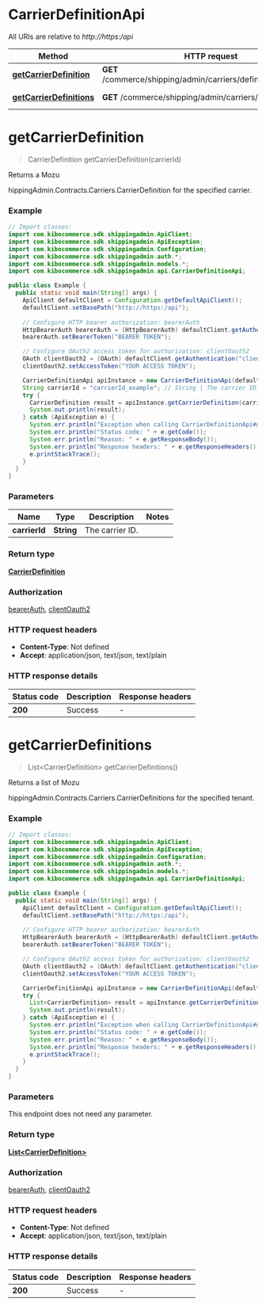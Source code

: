 # CarrierDefinitionApi

All URIs are relative to *http://https:/api*

| Method | HTTP request | Description |
|------------- | ------------- | -------------|
| [**getCarrierDefinition**](CarrierDefinitionApi.md#getCarrierDefinition) | **GET** /commerce/shipping/admin/carriers/definitions/{carrierId} | Returns a Mozu |
| [**getCarrierDefinitions**](CarrierDefinitionApi.md#getCarrierDefinitions) | **GET** /commerce/shipping/admin/carriers/definitions | Returns a list of Mozu |


<a name="getCarrierDefinition"></a>
# **getCarrierDefinition**
> CarrierDefinition getCarrierDefinition(carrierId)

Returns a Mozu

hippingAdmin.Contracts.Carriers.CarrierDefinition for the specified carrier.

### Example
```java
// Import classes:
import com.kibocommerce.sdk.shippingadmin.ApiClient;
import com.kibocommerce.sdk.shippingadmin.ApiException;
import com.kibocommerce.sdk.shippingadmin.Configuration;
import com.kibocommerce.sdk.shippingadmin.auth.*;
import com.kibocommerce.sdk.shippingadmin.models.*;
import com.kibocommerce.sdk.shippingadmin.api.CarrierDefinitionApi;

public class Example {
  public static void main(String[] args) {
    ApiClient defaultClient = Configuration.getDefaultApiClient();
    defaultClient.setBasePath("http://https:/api");
    
    // Configure HTTP bearer authorization: bearerAuth
    HttpBearerAuth bearerAuth = (HttpBearerAuth) defaultClient.getAuthentication("bearerAuth");
    bearerAuth.setBearerToken("BEARER TOKEN");

    // Configure OAuth2 access token for authorization: clientOauth2
    OAuth clientOauth2 = (OAuth) defaultClient.getAuthentication("clientOauth2");
    clientOauth2.setAccessToken("YOUR ACCESS TOKEN");

    CarrierDefinitionApi apiInstance = new CarrierDefinitionApi(defaultClient);
    String carrierId = "carrierId_example"; // String | The carrier ID.
    try {
      CarrierDefinition result = apiInstance.getCarrierDefinition(carrierId);
      System.out.println(result);
    } catch (ApiException e) {
      System.err.println("Exception when calling CarrierDefinitionApi#getCarrierDefinition");
      System.err.println("Status code: " + e.getCode());
      System.err.println("Reason: " + e.getResponseBody());
      System.err.println("Response headers: " + e.getResponseHeaders());
      e.printStackTrace();
    }
  }
}
```

### Parameters

| Name | Type | Description  | Notes |
|------------- | ------------- | ------------- | -------------|
| **carrierId** | **String**| The carrier ID. | |

### Return type

[**CarrierDefinition**](CarrierDefinition.md)

### Authorization

[bearerAuth](../README.md#bearerAuth), [clientOauth2](../README.md#clientOauth2)

### HTTP request headers

 - **Content-Type**: Not defined
 - **Accept**: application/json, text/json, text/plain

### HTTP response details
| Status code | Description | Response headers |
|-------------|-------------|------------------|
| **200** | Success |  -  |

<a name="getCarrierDefinitions"></a>
# **getCarrierDefinitions**
> List&lt;CarrierDefinition&gt; getCarrierDefinitions()

Returns a list of Mozu

hippingAdmin.Contracts.Carriers.CarrierDefinitions for the specified tenant.

### Example
```java
// Import classes:
import com.kibocommerce.sdk.shippingadmin.ApiClient;
import com.kibocommerce.sdk.shippingadmin.ApiException;
import com.kibocommerce.sdk.shippingadmin.Configuration;
import com.kibocommerce.sdk.shippingadmin.auth.*;
import com.kibocommerce.sdk.shippingadmin.models.*;
import com.kibocommerce.sdk.shippingadmin.api.CarrierDefinitionApi;

public class Example {
  public static void main(String[] args) {
    ApiClient defaultClient = Configuration.getDefaultApiClient();
    defaultClient.setBasePath("http://https:/api");
    
    // Configure HTTP bearer authorization: bearerAuth
    HttpBearerAuth bearerAuth = (HttpBearerAuth) defaultClient.getAuthentication("bearerAuth");
    bearerAuth.setBearerToken("BEARER TOKEN");

    // Configure OAuth2 access token for authorization: clientOauth2
    OAuth clientOauth2 = (OAuth) defaultClient.getAuthentication("clientOauth2");
    clientOauth2.setAccessToken("YOUR ACCESS TOKEN");

    CarrierDefinitionApi apiInstance = new CarrierDefinitionApi(defaultClient);
    try {
      List<CarrierDefinition> result = apiInstance.getCarrierDefinitions();
      System.out.println(result);
    } catch (ApiException e) {
      System.err.println("Exception when calling CarrierDefinitionApi#getCarrierDefinitions");
      System.err.println("Status code: " + e.getCode());
      System.err.println("Reason: " + e.getResponseBody());
      System.err.println("Response headers: " + e.getResponseHeaders());
      e.printStackTrace();
    }
  }
}
```

### Parameters
This endpoint does not need any parameter.

### Return type

[**List&lt;CarrierDefinition&gt;**](CarrierDefinition.md)

### Authorization

[bearerAuth](../README.md#bearerAuth), [clientOauth2](../README.md#clientOauth2)

### HTTP request headers

 - **Content-Type**: Not defined
 - **Accept**: application/json, text/json, text/plain

### HTTP response details
| Status code | Description | Response headers |
|-------------|-------------|------------------|
| **200** | Success |  -  |

